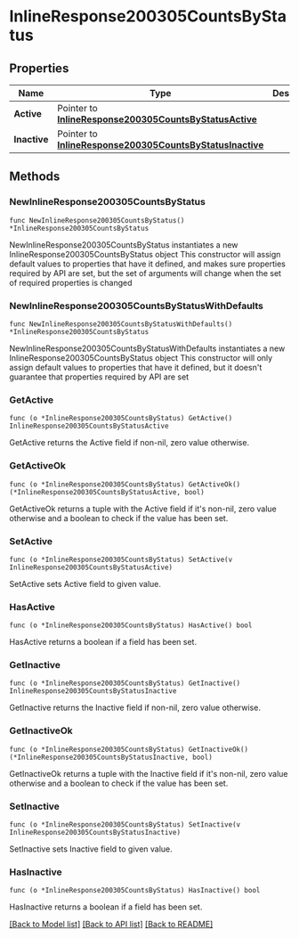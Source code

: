 # InlineResponse200305CountsByStatus

## Properties

Name | Type | Description | Notes
------------ | ------------- | ------------- | -------------
**Active** | Pointer to [**InlineResponse200305CountsByStatusActive**](InlineResponse200305CountsByStatusActive.md) |  | [optional] 
**Inactive** | Pointer to [**InlineResponse200305CountsByStatusInactive**](InlineResponse200305CountsByStatusInactive.md) |  | [optional] 

## Methods

### NewInlineResponse200305CountsByStatus

`func NewInlineResponse200305CountsByStatus() *InlineResponse200305CountsByStatus`

NewInlineResponse200305CountsByStatus instantiates a new InlineResponse200305CountsByStatus object
This constructor will assign default values to properties that have it defined,
and makes sure properties required by API are set, but the set of arguments
will change when the set of required properties is changed

### NewInlineResponse200305CountsByStatusWithDefaults

`func NewInlineResponse200305CountsByStatusWithDefaults() *InlineResponse200305CountsByStatus`

NewInlineResponse200305CountsByStatusWithDefaults instantiates a new InlineResponse200305CountsByStatus object
This constructor will only assign default values to properties that have it defined,
but it doesn't guarantee that properties required by API are set

### GetActive

`func (o *InlineResponse200305CountsByStatus) GetActive() InlineResponse200305CountsByStatusActive`

GetActive returns the Active field if non-nil, zero value otherwise.

### GetActiveOk

`func (o *InlineResponse200305CountsByStatus) GetActiveOk() (*InlineResponse200305CountsByStatusActive, bool)`

GetActiveOk returns a tuple with the Active field if it's non-nil, zero value otherwise
and a boolean to check if the value has been set.

### SetActive

`func (o *InlineResponse200305CountsByStatus) SetActive(v InlineResponse200305CountsByStatusActive)`

SetActive sets Active field to given value.

### HasActive

`func (o *InlineResponse200305CountsByStatus) HasActive() bool`

HasActive returns a boolean if a field has been set.

### GetInactive

`func (o *InlineResponse200305CountsByStatus) GetInactive() InlineResponse200305CountsByStatusInactive`

GetInactive returns the Inactive field if non-nil, zero value otherwise.

### GetInactiveOk

`func (o *InlineResponse200305CountsByStatus) GetInactiveOk() (*InlineResponse200305CountsByStatusInactive, bool)`

GetInactiveOk returns a tuple with the Inactive field if it's non-nil, zero value otherwise
and a boolean to check if the value has been set.

### SetInactive

`func (o *InlineResponse200305CountsByStatus) SetInactive(v InlineResponse200305CountsByStatusInactive)`

SetInactive sets Inactive field to given value.

### HasInactive

`func (o *InlineResponse200305CountsByStatus) HasInactive() bool`

HasInactive returns a boolean if a field has been set.


[[Back to Model list]](../README.md#documentation-for-models) [[Back to API list]](../README.md#documentation-for-api-endpoints) [[Back to README]](../README.md)


